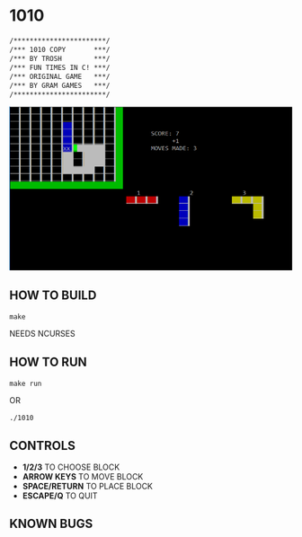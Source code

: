
1010
====

    /***********************/
    /*** 1010 COPY       ***/
    /*** BY TROSH        ***/
    /*** FUN TIMES IN C! ***/
    /*** ORIGINAL GAME   ***/
    /*** BY GRAM GAMES   ***/
    /***********************/

![1010 SCREENSHOT](1010.png)

HOW TO BUILD
------------

    make

NEEDS NCURSES

HOW TO RUN
----------

    make run

OR

    ./1010

CONTROLS
--------

- **1/2/3** TO CHOOSE BLOCK
- **ARROW KEYS** TO MOVE BLOCK
- **SPACE/RETURN** TO PLACE BLOCK
- **ESCAPE/Q** TO QUIT

KNOWN BUGS
----------

